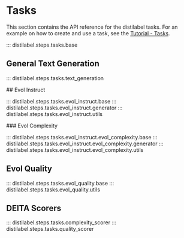 # Tasks

This section contains the API reference for the distilabel tasks. For an example on how to create and use a task, see the [Tutorial - Tasks](../../../sections/learn/tasks/index.md).

::: distilabel.steps.tasks.base

## General Text Generation

::: distilabel.steps.tasks.text_generation

## Evol Instruct

::: distilabel.steps.tasks.evol_instruct.base
::: distilabel.steps.tasks.evol_instruct.generator
::: distilabel.steps.tasks.evol_instruct.utils

### Evol Complexity

::: distilabel.steps.tasks.evol_instruct.evol_complexity.base
::: distilabel.steps.tasks.evol_instruct.evol_complexity.generator
::: distilabel.steps.tasks.evol_instruct.evol_complexity.utils

## Evol Quality

::: distilabel.steps.tasks.evol_quality.base
::: distilabel.steps.tasks.evol_quality.utils

## DEITA Scorers

::: distilabel.steps.tasks.complexity_scorer
::: distilabel.steps.tasks.quality_scorer
